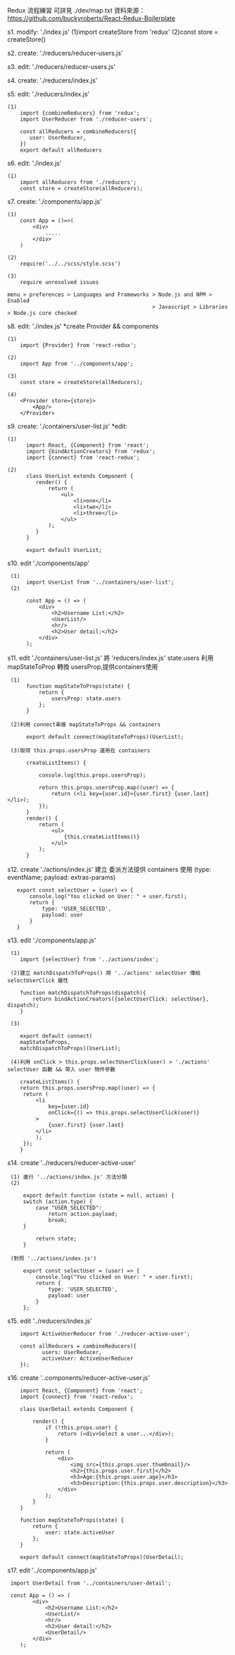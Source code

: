 Redux 流程練習 可詳見 ./dev/map.txt
資料來源：https://github.com/buckyroberts/React-Redux-Boilerplate

s1. modify: './index.js'
    (1)import createStore from 'redux'
    (2)const store = createStore()

s2. create: './reducers/reducer-users.js'

s3. edit: './reducers/reducer-users.js'

s4. create: './reducers/index.js'

s5. edit: './reducers/index.js'
    
    (1) 
        import {combineReducers} from 'redux';
        import UserReducer from './reducer-users';

        const allReducers = combineReducers({
           user: UserReducer,
        })
        export default allReducers

s6. edit: './index.js'

    (1)  
        import allReducers from './reducers';
        const store = createStore(allReducers);

s7. create: './components/app.js'
    
    (1)    
        const App = ()=>(
            <div>
                .....
            </div>
        )
        
    (2)   
        require('../../scss/style.scss')
        
    (3) 
        require unresolved issues
    
    menu > preferences > Languages and Frameworks > Node.js and NPM > Enabled
                                                  > Javascript > Libraries > Node.js core checked

s8. edit: './index.js' *create Provider && components
    
    (1)
        import {Provider} from 'react-redux';
        
    (2)
        import App from '../components/app';
        
    (3)
        const store = createStore(allReducers);
        
    (4)
        <Provider store={store}>
            <App/>
        </Provider>


s9. create: './containers/user-list.js' *edit:
    
    (1)    
          import React, {Component} from 'react';
          import {bindActionCreators} from 'redux';
          import {connect} from 'react-redux';   
          
    (2)  
          class UserList extends Component {
             render() {
                 return (
                     <ul>
                         <li>one</li>
                         <li>two</li>
                         <li>three</li>
                     </ul>
                 );
             }
          }

          export default UserList;
          
s10. edit './components/app'

     (1)
          import UserList from '../containers/user-list';    
     (2)

          const App = () => (
              <div>
                  <h2>Username List:</h2>
                  <UserList/>
                  <hr/>
                  <h2>User detail:</h2>
              </div>
          );
          
s11. edit './containers/user-list.js' 將 'reducers/index.js' state.users 利用 mapStateToProp 轉換 usersProp,提供containers使用
     
     (1)  
          function mapStateToProps(state) {
              return {
                  usersProp: state.users
              };
          }
          
     (2)利用 connect串接 mapStateToProps && containers   
          
          export default connect(mapStateToProps)(UserList);
          
     (3)取得 this.props.usersProp 運用在 containers  
     
          createListItems() {

              console.log(this.props.usersProp);

              return this.props.usersProp.map((user) => {
                  return (<li key={user.id}>{user.first} {user.last}</li>);
              });
          }
          render() {
              return (
                  <ul>
                      {this.createListItems()}
                  </ul>
              );
          }
          
s12. create './actions/index.js' 建立 委派方法提供 containers 使用  (type: eventName; payload: extras-params)

       export const selectUser = (user) => {
           console.log("You clicked on User: " + user.first);
           return {
               type: 'USER_SELECTED',
               payload: user
           }
       }
       
s13. edit './components/app.js'
     
     (1)
        import {selectUser} from '../actions/index';
        
     (2)建立 matchDispatchToProps() 將 '../actions' selectUser 傳給 selectUserClick 屬性   
        
        function matchDispatchToProps(dispatch){
            return bindActionCreators({selectUserClick: selectUser}, dispatch);
        }
        
     (3)

        export default connect(
        mapStateToProps,
        matchDispatchToProps)(UserList);     
        
     (4)利用 onClick > this.props.selectUserClick(user) > './actions' selectUser 函數 && 帶入 user 物件參數

        createListItems() {
        return this.props.usersProp.map((user) => {
         return (
             <li
                 key={user.id}
                 onClick={() => this.props.selectUserClick(user)}
             >
                 {user.first} {user.last}
             </li>
             );
         });
        }     
        
s14. create '../reducers/reducer-active-user'

     (1) 進行 '../actions/index.js' 方法分類
     (2) 
     
         export default function (state = null, action) {
         switch (action.type) {
             case "USER_SELECTED":
                 return action.payload;
                 break;
         }

             return state;
         } 
         
     (對照 '../actions/index.js')

         export const selectUser = (user) => {
             console.log("You clicked on User: " + user.first);
             return {
                 type: 'USER_SELECTED',
                 payload: user
             }
         };     
         
s15. edit '../reducers/index.js'

        import ActiveUserReducer from './reducer-active-user';   
        
        const allReducers = combineReducers({
               users: UserReducer,
               activeUser: ActiveUserReducer
        });
        
s16. create '..components/reducer-active-user.js'

        import React, {Component} from 'react';
        import {connect} from 'react-redux';

        class UserDetail extends Component {

            render() {
                if (!this.props.user) {
                    return (<div>Select a user...</div>);
                }

                return (
                    <div>
                        <img src={this.props.user.thumbnail}/>
                        <h2>{this.props.user.first}</h2>
                        <h3>Age:{this.props.user.age}</h3>
                        <h3>Description:{this.props.user.description}</h3>
                    </div>
                );
            }
        }

        function mapStateToProps(state) {
            return {
                user: state.activeUser
            };
        }

        export default connect(mapStateToProps)(UserDetail);
        
s17. edit '../components/app.js'

     import UserDetail from '../containers/user-detail';
     
     const App = () => (
            <div>
                <h2>Username List:</h2>
                <UserList/>
                <hr/>
                <h2>User detail:</h2>
                <UserDetail/>
            </div>
        );
